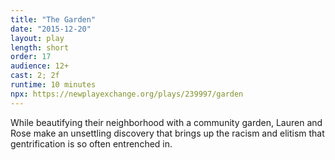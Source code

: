 ```yaml
---
title: "The Garden"
date: "2015-12-20"
layout: play
length: short
order: 17
audience: 12+
cast: 2; 2f
runtime: 10 minutes
npx: https://newplayexchange.org/plays/239997/garden
---
```


While beautifying their neighborhood with a community garden, Lauren and Rose make an unsettling discovery that brings up the racism and elitism that gentrification is so often entrenched in.
